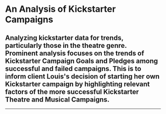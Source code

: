 # An Analysis of Kickstarter Campaigns
Analyzing kickstarter data for trends, particularly those in the theatre genre. 
Prominent analysis focuses on the trends of Kickstarter Campaign Goals and Pledges among successful and failed campaigns. 
This is to inform client Louis's decision of starting her own Kickstarter campaign by highlighting relevant factors of the more successful Kickstarter Theatre and Musical Campaigns. 
---
---


